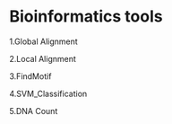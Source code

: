 # Bioinformatics tools
1.Global Alignment

2.Local Alignment

3.FindMotif

4.SVM_Classification

5.DNA Count
